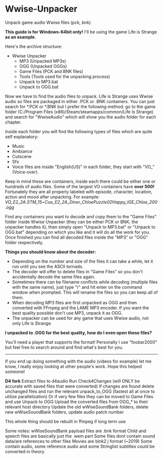 # Wwise-Unpacker
Unpack game audio Wwise files (pck, bnk)

**This guide is for Windows-64bit only!** I'll be using the game Life is Strange **as an example**.

Here's the archive structure:

* Wwise Unpacker
  * MP3 (Unpacked MP3s)
  * OGG (Unpacked OGGs)
  * Game Files (PCK and BNK files)
  * Tools (Tools used for the unpacking process)
  * Unpack to MP3.bat
  * Unpack to OGG.bat
  
Now we have to find the audio files to unpack. Life is Strange uses Wwise audio so files are packaged in either .PCK or .BNK containers. 
You can just search for *.PCK or *.BNK but I prefer the following method: go to the game folder (C:/Program Files (x86)/Steam/steamapps/common/Life Is Strange) and search for "WwiseAudio" which will show you the audio folder for each chapter.

Inside each folder you will find the following types of files which are quite self explanatory:

* Music
* Ambiance
* Cutscene
* Sfx
* Voice files are inside "English(US)" in each folder, they start with "VO_" (Voice-over).

Keep in mind these are containers, inside each there could be either one or hundreds of audio files. Some of the largest VO containers have **over 500!** Fortunately they are all properly labeled with episode, character, location, action and mood after unpacking. 
For example: *VO_E2_2A.STM_15~Cue_E2_2A_Diner_ChloePuzzle02Happy_IGE_Chloe_200.ogg*

Find any containers you want to decode and copy them to the "Game Files" folder inside Wwise Unpacker (they can be either PCK or BNK, the unpacker handles it), then simply open "Unpack to MP3.bat" or "Unpack to OGG.bat" depending on which you like and it will do all the work for you. 
Once finished you can find all decoded files inside the "MP3" or "OGG" folder respectively.

**Things you should know about the decoder:**

* Depending on the number and size of the files it can take a while, let it run until you see the ASCII tornado.
* The decoder will offer to delete files in "Game Files" so you don't accidentally decode the same files again.
* Sometimes there can be filename conflicts while decoding (multiple files with the same name), just type "r" and hit enter on the command window when prompted. This will rename the files so you can keep all of them.
* When decoding MP3 files are first unpacked as OGG and then converted with FFmpeg and the LAME MP3 encoder. If you want the best quality possible don't use MP3, unpack it as OGG.
* The unpacker can be used for any game that uses Wwise audio, not only Life is Strange.

**I unpacked to .OGG for the best quality, how do I even open these files?**

You'll need a player that supports the format! Personally I use "foobar2000" but feel free to search around and find what's best for you.

---

If you end up doing something with the audio (videos for example) let me know, I really enjoy looking at other people's work. Hope this helped someone!



**D4 fork**
Extract files to d4audio
Run Check4Changes (will ONLY be accurate with saved files that were converted)
If changes are found delete unchanged files and run the relevant unpack_to_OGG (fastest all at once to utilize parallelization)
Or if very few files they can be moved to Game Files and use Unpack to OGG
Upload the converted files from OGG_* to their relevant host directory
Update the old wWiseSoundBank folders, delete new wWiseSoundBank folders, update audio patch number

This whole thing should be rebuilt in ffmpeg if long term use

Some notes:
wWiseSoundBank payload files are .bnk format
Child and speech files are basically just the .wem part
Some files dont contain sound data/are references to other files
Movies are bink2 j format (~2019)
Some contain audio, some reference audio and some
Stringlist subtitles could be converted in theory